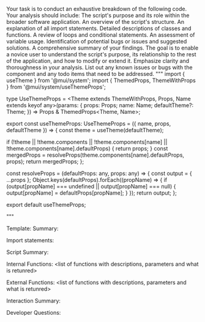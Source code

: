 Your task is to conduct an exhaustive breakdown of the following code. Your analysis should include:
The script's purpose and its role within the broader software application.
An overview of the script's structure.
An explanation of all import statements.
Detailed descriptions of classes and functions.
A review of loops and conditional statements.
An assessment of variable usage.
Identification of potential bugs or issues and suggested solutions.
A comprehensive summary of your findings.
The goal is to enable a novice user to understand the script's purpose, its relationship to the rest of the application, and how to modify or extend it. Emphasize clarity and thoroughness in your analysis.
List out any known issues or bugs with the component and any todo items that need to be addressed.
"""
import { useTheme } from '@mui/system';
import { ThemedProps, ThemeWithProps } from '@mui/system/useThemeProps';

type UseThemeProps = <Theme extends ThemeWithProps, Props, Name extends keyof any>(params: {
  props: Props;
  name: Name;
  defaultTheme?: Theme;
}) => Props & ThemedProps<Theme, Name>;

export const useThemeProps: UseThemeProps = ({ name, props, defaultTheme }) => {
  const theme = useTheme(defaultTheme);

  if (!theme || !theme.components || !theme.components[name] || !theme.components[name].defaultProps) {
    return props;
  }
  const mergedProps = resolveProps(theme.components[name].defaultProps, props);
  return mergedProps;
};

const resolveProps = (defaultProps: any, props: any) => {
  const output = { ...props };
  Object.keys(defaultProps).forEach((propName) => {
    if (output[propName] === undefined || output[propName] === null) {
      output[propName] = defaultProps[propName];
    }
  });
  return output;
};

export default useThemeProps;

"""

Template:
Summary:
<brief overview of the file and all its major components>

Import statements:
<describe the imports and dependencies>

Script Summary:
<Summary of file>

Internal Functions:
<list of functions with descriptions, parameters and what is retunred>

External Functions:
<list of functions with descriptions, parameters and what is retunred>

Interaction Summary:
<a summary of how the file could interact with the rest of the application>

Developer Questions:
<a list of questions Developers working with this component may have the following questions when debugging>
